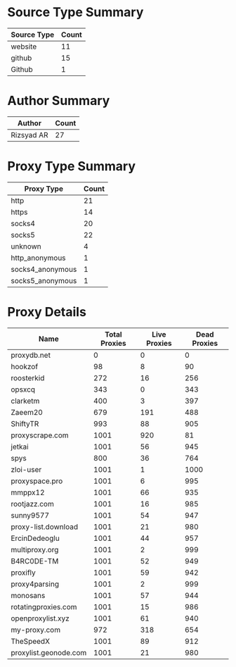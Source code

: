 # Source Type Summary

| Source Type | Count |
|-------------|-------|
| website | 11 |
| github | 15 |
| Github | 1 |


# Author Summary

| Author | Count |
|--------|-------|
| Rizsyad AR | 27 |


# Proxy Type Summary

| Proxy Type | Count |
|------------|-------|
| http | 21 |
| https | 14 |
| socks4 | 20 |
| socks5 | 22 |
| unknown | 4 |
| http_anonymous | 1 |
| socks4_anonymous | 1 |
| socks5_anonymous | 1 |


# Proxy Details

| Name | Total Proxies | Live Proxies | Dead Proxies |
|------|---------------|--------------|---------------|
| proxydb.net | 0 | 0 | 0 |
| hookzof | 98 | 8 | 90 |
| roosterkid | 272 | 16 | 256 |
| opsxcq | 343 | 0 | 343 |
| clarketm | 400 | 3 | 397 |
| Zaeem20 | 679 | 191 | 488 |
| ShiftyTR | 993 | 88 | 905 |
| proxyscrape.com | 1001 | 920 | 81 |
| jetkai | 1001 | 56 | 945 |
| spys | 800 | 36 | 764 |
| zloi-user | 1001 | 1 | 1000 |
| proxyspace.pro | 1001 | 6 | 995 |
| mmppx12 | 1001 | 66 | 935 |
| rootjazz.com | 1001 | 16 | 985 |
| sunny9577 | 1001 | 54 | 947 |
| proxy-list.download | 1001 | 21 | 980 |
| ErcinDedeoglu | 1001 | 44 | 957 |
| multiproxy.org | 1001 | 2 | 999 |
| B4RC0DE-TM | 1001 | 52 | 949 |
| proxifly | 1001 | 59 | 942 |
| proxy4parsing | 1001 | 2 | 999 |
| monosans | 1001 | 57 | 944 |
| rotatingproxies.com | 1001 | 15 | 986 |
| openproxylist.xyz | 1001 | 61 | 940 |
| my-proxy.com | 972 | 318 | 654 |
| TheSpeedX | 1001 | 89 | 912 |
| proxylist.geonode.com | 1001 | 21 | 980 |
